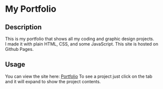# My Portfolio

## Description
This is my portfolio that shows all my coding and graphic design projects. <br/>
I made it with plain HTML, CSS, and some JavaScript. This site is hosted on Github Pages.

## Usage
You can view the site here: [Portfolio](https://patrickgarlow.github.io/)
To see a project just click on the tab and it will expand to show the project contents.

